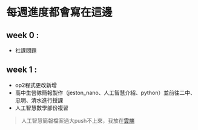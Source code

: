 # 每週進度都會寫在這邊

## week 0 : 
- 社課問題

## week 1 : 
- op2程式更改新增
- 高中生營隊簡報製作（jeston_nano、人工智慧介紹、python）並前往二中、忠明、清水進行授課
- 人工智慧數學部份複習
> 人工智慧簡報檔案過大push不上來，我放在[雲端](https://drive.google.com/drive/folders/1KJsR_hC_DFwAfmmHmN6-_X6bBLaGQ_Lj?usp=sharing)
